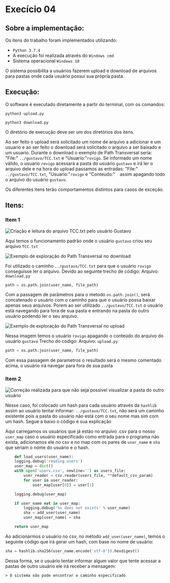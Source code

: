 # Execício 04

## Sobre a implementação:
Os itens do trabalho foram implementados utilizando:
- `Python 3.7.4`
- A execução foi realizada através do `Windows cmd`
- Sistema operacional `Windows 10`

O sistema possibilita a usuários fazerem upload e download de arquivos para pastas onde cada
usuário possui sua própria pasta.

## Execução:

O software é executado diretamente a partir do terminal, com os comandos:

```shell
python3 upload.py
```

```shell
python3 download.py
```

O diretório de execução deve ser um dos diretórios dos itens.

Ao ser feito o upload será solicitado um nome de arquivo a adicionar e um usuario e ao ser 
feito o download será solicitado o arquivo a ser baixado e um usuario. Durante o download o 
exemplo de Path Transversal seria: "File:" `../gustavo/TCC.txt` e "Usuario:"`rovigo`. Se 
informado um nome válido, o usuario `rovigo` acessará a pasta do usuário `gustavo` e irá 
ler o arquivo dele e na hora do upload passamos as entradas: "File:" `../gustavo/TCC.txt`,
 "Usuario:"`rovigo` e "Conteudo:" ` ` assim apagando todo o arquivo do usuário `gustavo`.

Os diferentes itens terão comportamentos distintos para casos de exceção.

## Itens:

### Item 1
![Criação e leitura do arquivo TCC.txt pelo usuário Gustavo](proj_item1/Evidencia.png)

Aqui temos o funcionamento padrão onde o usuário `gustavo` criou seu arquivo `TCC.txt`

![Exemplo de exploração do Path Transversal no download](proj_item1/Evidencia2.png)

Foi utilizado o caminho `../gustavo/TCC.txt` para que o usuário `rovigo` conseguisse ler
o arquivo.
Devido ao seguinte trecho de código:
Arquivo: `download.py`
```Python
path = os.path.join(user_name, file_path)
```
Com a passagem de parâmetros para o metodo `os.path.join()`, será concatenado o usuário 
com o caminho para que o usuário possa baixar apenas seus arquivos.
Porem ao ser utilizado `../gustavo/TCC.txt` o usuário está navegando para fora de sua pasta
e entrando na pasta do outro usuário podendo ler o seu arquivo.

![Exemplo de exploração do Path Transversal no upload](proj_item1/Evidencia3.png)

Nessa imagem temos o usuário `rovigo` apagando o conteúdo do arquivo do usuário `gustavo`
Trecho do codigo:
Arquivo: `upload.py`

```Python
path = os.path.join(user_name, file_path)
```
Com essa passagem de parametros o resultado será o mesmo comentado acima, o usuário irá
navegar para fora de sua pasta


### Item 2
![Correção realizada para que não seja possível visualizar a pasta do outro usuário](proj_item2/Evidencia.png)

Nesse caso, foi colocado um hash para cada usuário através da `hashlib` assim ao usuário 
tentar informar: `../gustavo/TCC.txt`, não será um caminho existente pois a pasta do 
usuário não está com o seu nome mas sim com um hash.
Segue a baixo o código e sua explicação

Aqui carregamos os usuários que já estão no arquivo .csv para o nosso `user_map` 
caso o usuário especificado como entrada para o programa não exista, adicionamos
ele no csv e no map com os pares de `user_name` e `sha` que seriam o nome do usuário e o
hash. 
```python
    def load_users(user_name):
    logging.debug('reading users')
    user_map = dict()
    with open('users.csv', newline='') as users_file:
        user_reader = csv.reader(users_file, **default_csv_param)
        for user in user_reader:
            user_map[user[0]] = user[1]

    logging.debug(user_map)

    if user_name not in user_map:
        logging.debug('%s does not exists' % user_name)
        sha = add_user(user_name)
        user_map[user_name] = sha

    return user_map
```

Ao adicionarmos o usuário no csv, no método `add_user(user_name)`, temos o seguinte código 
que irá gerar um hash, com base no nome de usuário:

```python
sha = hashlib.sha256(user_name.encode('utf-8')).hexdigest()
```

Dessa forma, se o usuário tentar informar algum valor que tente acessar a pastas
de outro usuário ele irá receber a mensagem: 

```shell
> O sistema não pode encontrar o caminho especificado
```